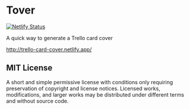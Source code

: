 # Tover

[![Netlify Status](https://api.netlify.com/api/v1/badges/acc98ea7-e9d2-4d66-8948-e8563f1b969f/deploy-status)](https://app.netlify.com/sites/trello-card-cover/deploys)

A quick way to generate a Trello card cover

http://trello-card-cover.netlify.app/



## MIT License

A short and simple permissive license with conditions only requiring preservation of copyright and license notices. Licensed works, modifications, and larger works may be distributed under different terms and without source code.
